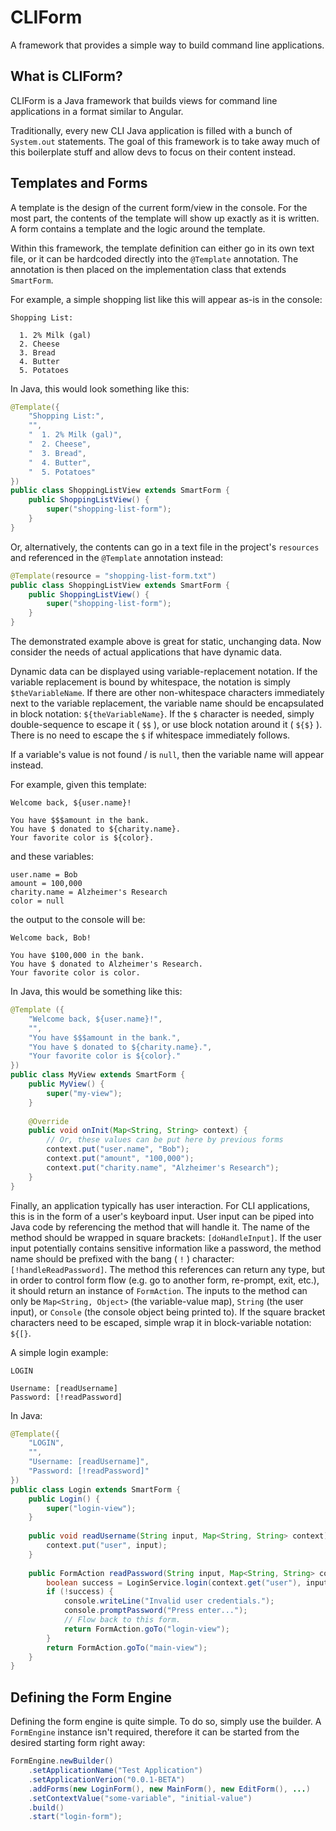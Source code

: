 # CLIForm
A framework that provides a simple way to build command line applications.

## What is CLIForm?
CLIForm is a Java framework that builds views for command line applications in a format similar to Angular.

Traditionally, every new CLI Java application is filled with a bunch of `System.out` statements. The goal of this framework is to take away much of this boilerplate stuff and allow devs to focus on their content instead.

## Templates and Forms
A template is the design of the current form/view in the console. For the most part, the contents of the template will show up exactly as it is written.
A form contains a template and the logic around the template.

Within this framework, the template definition can either go in its own text file, or it can be hardcoded directly into the `@Template` annotation.
The annotation is then placed on the implementation class that extends `SmartForm`.

For example, a simple shopping list like this will appear as-is in the console:
```
Shopping List:

  1. 2% Milk (gal)
  2. Cheese
  3. Bread
  4. Butter
  5. Potatoes
```
In Java, this would look something like this:
```java
@Template({
    "Shopping List:",
    "",
    "  1. 2% Milk (gal)",
    "  2. Cheese",
    "  3. Bread",
    "  4. Butter",
    "  5. Potatoes"
})
public class ShoppingListView extends SmartForm {
    public ShoppingListView() {
        super("shopping-list-form");
    }
}
```
Or, alternatively, the contents can go in a text file in the project's `resources` and referenced in the `@Template` annotation instead:
```java
@Template(resource = "shopping-list-form.txt")
public class ShoppingListView extends SmartForm {
    public ShoppingListView() {
        super("shopping-list-form");
    }
}
```

The demonstrated example above is great for static, unchanging data. Now consider the needs of actual applications that have dynamic data.

Dynamic data can be displayed using variable-replacement notation. If the variable replacement is bound by whitespace, the notation is simply `$theVariableName`.
If there are other non-whitespace characters immediately next to the variable replacement, the variable name should be encapsulated in block notation: `${theVariableName}`.
If the `$` character is needed, simply double-sequence to escape it ( `$$` ), or use block notation around it ( `${$}` ). There is no need to escape the `$` if whitespace immediately follows.

If a variable's value is not found / is `null`, then the variable name will appear instead.

For example, given this template:
```
Welcome back, ${user.name}!

You have $$$amount in the bank.
You have $ donated to ${charity.name}.
Your favorite color is ${color}.
```
and these variables:
```
user.name = Bob
amount = 100,000
charity.name = Alzheimer's Research
color = null
```
the output to the console will be:
```
Welcome back, Bob!

You have $100,000 in the bank.
You have $ donated to Alzheimer's Research.
Your favorite color is color.
```

In Java, this would be something like this:
```java
@Template ({
    "Welcome back, ${user.name}!",
    "",
    "You have $$$amount in the bank.",
    "You have $ donated to ${charity.name}.",
    "Your favorite color is ${color}."
})
public class MyView extends SmartForm {
    public MyView() {
        super("my-view");
    }
    
    @Override
    public void onInit(Map<String, String> context) {
        // Or, these values can be put here by previous forms
        context.put("user.name", "Bob");
        context.put("amount", "100,000");
        context.put("charity.name", "Alzheimer's Research");
    }
}
```

Finally, an application typically has user interaction. For CLI applications, this is in the form of a user's keyboard input. User input can be piped into Java code by referencing the method that will handle it.
The name of the method should be wrapped in square brackets: `[doHandleInput]`. If the user input potentially contains sensitive information like a password, the method name should be prefixed with the bang ( `!` ) character: `[!handleReadPassword]`.
The method this references can return any type, but in order to control form flow (e.g. go to another form, re-prompt, exit, etc.), it should return an instance of `FormAction`. The inputs to the method can only be `Map<String, Object>` (the variable-value map), `String` (the user input), or `Console` (the console object being printed to).
If the square bracket characters need to be escaped, simple wrap it in block-variable notation: `${[}`.

A simple login example:
```
LOGIN

Username: [readUsername]
Password: [!readPassword]
```

In Java:
```java
@Template({
    "LOGIN",
    "",
    "Username: [readUsername]",
    "Password: [!readPassword]"
})
public class Login extends SmartForm {
    public Login() {
        super("login-view");
    }
    
    public void readUsername(String input, Map<String, String> context) {
        context.put("user", input);
    }
    
    public FormAction readPassword(String input, Map<String, String> context, Console console) {
        boolean success = LoginService.login(context.get("user"), input);
        if (!success) {
            console.writeLine("Invalid user credentials.");
            console.promptPassword("Press enter...");
            // Flow back to this form.
            return FormAction.goTo("login-view");
        }
        return FormAction.goTo("main-view");
    }
}
```

## Defining the Form Engine
Defining the form engine is quite simple. To do so, simply use the builder. A `FormEngine` instance isn't required, therefore it can be started from the desired starting form right away:
```java
FormEngine.newBuilder()
    .setApplicationName("Test Application")
    .setApplicationVerion("0.0.1-BETA")
    .addForms(new LoginForm(), new MainForm(), new EditForm(), ...)
    .setContextValue("some-variable", "initial-value")
    .build()
    .start("login-form");
```
